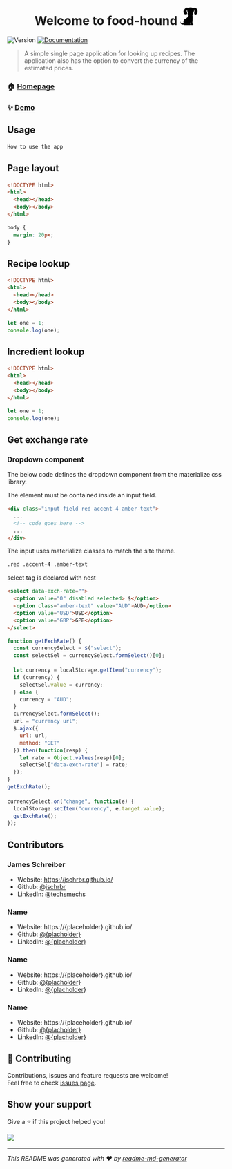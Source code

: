 <h1 align="center">Welcome to food-hound <img width="40px" src="./assets/images/material-hound.png">
</h1>
<p>
  <img alt="Version" src="https://img.shields.io/badge/version-01.00-blue.svg?cacheSeconds=2592000" />
  <a href="https://github.com/jschrbr/food-hound" target="_blank">
    <img alt="Documentation" src="https://img.shields.io/badge/documentation-yes-brightgreen.svg" />
  </a>
</p>

> A simple single page application for looking up recipes. The application also has the option to convert the currency of the estimated prices.

### 🏠 [Homepage](https://github.com/jschrbr/food-hound)

### ✨ [Demo](https://jschrbr.github.io/food-hound/)

## Usage

```sh
How to use the app
```

## Page layout

```html
<!DOCTYPE html>
<html>
  <head></head>
  <body></body>
</html>
```

```css
body {
  margin: 20px;
}
```

## Recipe lookup

```html
<!DOCTYPE html>
<html>
  <head></head>
  <body></body>
</html>
```

```js
let one = 1;
console.log(one);
```

## Incredient lookup

```html
<!DOCTYPE html>
<html>
  <head></head>
  <body></body>
</html>
```

```js
let one = 1;
console.log(one);
```

## Get exchange rate

### Dropdown component

The below code defines the dropdown component from the materialize css library.

The element must be contained inside an input field.

```html
<div class="input-field red accent-4 amber-text">
  ...
  <!-- code goes here -->
  ...
</div>
```

The input uses materialize classes to match the site theme.

```html
.red .accent-4 .amber-text
```

select tag is declared with nest

```html
<select data-exch-rate="">
  <option value="0" disabled selected> $</option>
  <option class="amber-text" value="AUD">AUD</option>
  <option value="USD">USD</option>
  <option value="GBP">GPB</option>
</select>
```

```js
function getExchRate() {
  const currencySelect = $("select");
  const selectSel = currencySelect.formSelect()[0];

  let currency = localStorage.getItem("currency");
  if (currency) {
    selectSel.value = currency;
  } else {
    currency = "AUD";
  }
  currencySelect.formSelect();
  url = "currency url";
  $.ajax({
    url: url,
    method: "GET"
  }).then(function(resp) {
    let rate = Object.values(resp)[0];
    selectSel["data-exch-rate"] = rate;
  });
}
getExchRate();

currencySelect.on("change", function(e) {
  localStorage.setItem("currency", e.target.value);
  getExchRate();
});
```

## Contributors

### James Schreiber

- Website: https://jschrbr.github.io/
- Github: [@jschrbr](https://github.com/jschrbr)
- LinkedIn: [@techsmechs](https://linkedin.com/in/techsmechs)

### Name

- Website: https://{placeholder}.github.io/
- Github: [@{placholder}](https://github.com/{placholder})
- LinkedIn: [@{placholder}](https://linkedin.com/in/{placholder})

### Name

- Website: https://{placeholder}.github.io/
- Github: [@{placholder}](https://github.com/{placholder})
- LinkedIn: [@{placholder}](https://linkedin.com/in/{placholder})

### Name

- Website: https://{placeholder}.github.io/
- Github: [@{placholder}](https://github.com/{placholder})
- LinkedIn: [@{placholder}](https://linkedin.com/in/{placholder})

## 🤝 Contributing

Contributions, issues and feature requests are welcome!<br />Feel free to check [issues page](https://github.com/jschrbr/food-hound/issues).

## Show your support

Give a ⭐️ if this project helped you!

<a href="https://www.patreon.com/techsmechs">
  <img src="https://c5.patreon.com/external/logo/become_a_patron_button@2x.png" width="160">
</a>

---

_This README was generated with ❤️ by [readme-md-generator](https://github.com/kefranabg/readme-md-generator)_
